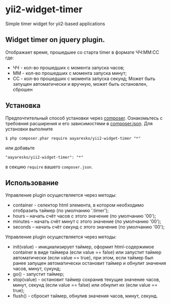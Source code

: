 # yii2-widget-timer
Simple timer widget for yii2-based applications

## Widget timer on jquery plugin.

Отображает время, прошедшее со старта timer в формате ЧЧ:ММ:СС где:
* ЧЧ - кол-во прошедших с момента запуска часов;
* ММ - кол-во прошедших с момента запуска минут;
* CC - кол-во прошедших с момента запуска секунд;
Может быть запущен автоматически и вручную, может быть остановлен, сброшен

## Установка

Предпочтительный способ установки через [composer](http://getcomposer.org/download/). Ознакомьтесь с требовния расширения и его зависимостями в [composer.json](https://github.com/aayaresko/yii2-widget-timer/blob/master/composer.json).
Для установки выполните

```
$ php composer.phar require aayaresko/yii2-widget-timer "*"
```

или добавьте

```
"aayaresko/yii2-widget-timer": "*"
```

в секцию ```require``` вашего `composer.json`.

## Использование

Управление plugin осуществляется через методы:
* container - селектор html элемента, в котором необходимо отобразить таймер (по умолчанию '.timer');
* hours – начать счёт часов с этого значение (по умолчанию '00');
* minutes – начать счёт минут с этого значение (по умолчанию '00');
* seconds – начать счёт секунд с этого значение (по умолчанию '00');

Управление plugin осуществляется через методы:
* init(value) - инициализирует таймер, оформит html-содержимое container в виде таймера (если value == false) или запустит таймер автоматически (если value == true), при этом, если таймер был ранее запущен автоматически остановит таймер и обнулит значения часов, минут, сукунд;
* go() - запустит таймер;
* stop(value) - остановит таймер сохранив текущие значение часов, минут, секунд (если value == false) или обнулит их (если value == true);
* flush() - сбросит таймер, обнулив значения часов, минут, секунд.